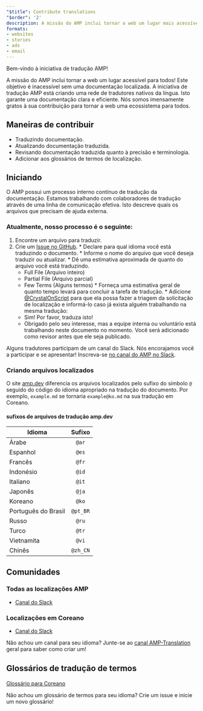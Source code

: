 ```yaml
---
"$title": Contribute translations
"$order": '2'
description: A missão do AMP inclui tornar a web um lugar mais acessível para todos, e não podemos atingir esse objetivo sem uma documentação localizada. A tradução da documentação AMP é um processo essencial que ajuda no sucesso e na saúde da comunidade AMP.
formats:
- websites
- stories
- ads
- email
---
```


Bem-vindo à iniciativa de tradução AMP!

A missão do AMP inclui tornar a web um lugar acessível para todos! Este objetivo é inacessível sem uma documentação localizada. A iniciativa de tradução AMP está criando uma rede de tradutores nativos da língua. Isto garante uma documentação clara e eficiente. Nós somos imensamente gratos à sua contribuição para tornar a web uma ecossistema para todos.

## Maneiras de contribuir

- Traduzindo documentação.
- Atualizando documentação traduzida.
- Revisando documentação traduzida quanto à precisão e terminologia.
- Adicionar aos glossários de termos de localização.

## Iniciando

O AMP possui um processo interno contínuo de tradução da documentação. Estamos trabalhando com colaboradores de tradução através de uma linha de comunicação efetiva. Isto descreve quais os arquivos que precisam de ajuda externa.

### Atualmente, nosso processo é o seguinte:

1. Encontre um arquivo para traduzir.
2. Crie um [Issue no GitHub](https://github.com/ampproject/docs/issues/new). * Declare para qual idioma você está traduzindo o documento. * Informe o nome do arquivo que você deseja traduzir ou atualizar. * Dê uma estimativa aproximada de quanto do arquivo você está traduzindo.
    - Full File (Arquivo inteiro)
    - Partial File (Arquivo parcial)
    - Few Terms (Alguns termos) * Forneça uma estimativa geral de quanto tempo levará para concluir a tarefa de tradução. * Adicione [@CrystalOnScript](https://github.com/CrystalOnScript) para que ela possa fazer a triagem da solicitação de localização e informá-lo caso já exista alguém trabalhando na mesma tradução:
    - Sim! Por favor, traduza isto!
    - Obrigado pelo seu interesse, mas a equipe interna ou voluntário está trabalhando neste documento no momento. Você será adicionado como revisor antes que ele seja publicado.

Alguns tradutores participam de um canal do Slack. Nós encorajamos você a participar e se apresentar! Inscreva-se [no canal do AMP no Slack](https://docs.google.com/forms/d/e/1FAIpQLSd83J2IZA6cdR6jPwABGsJE8YL4pkypAbKMGgUZZriU7Qu6Tg/viewform?fbzx=4406980310789882877).

### Criando arquivos localizados

O site [amp.dev](https://amp.dev/) diferencia os arquivos localizados pelo sufixo do símbolo `@` seguido do código do idioma apropriado na tradução do documento. Por exemplo, `example.md` se tornaria  `example@ko.md` na sua tradução em Coreano.

#### sufixos de arquivos de tradução amp.dev

Idioma | Sufixo
--- | :-:
Árabe | `@ar`
Espanhol | `@es`
Francês | `@fr`
Indonésio | `@id`
Italiano | `@it`
Japonês | `@ja`
Koreano | `@ko`
Português do Brasil | `@pt_BR`
Russo | `@ru`
Turco | `@tr`
Vietnamita | `@vi`
Chinês | `@zh_CN`

## Comunidades

### Todas as localizações AMP

- [Canal do Slack](https://amphtml.slack.com/messages/CCVMH4ZMF)

### Localizações em Coreano

- [Canal do Slack](https://amphtml.slack.com/messages/CCR8RFVUH)

Não achou um canal para seu idioma? Junte-se ao [canal AMP-Translation](https://amphtml.slack.com/messages/CCVMH4ZMF/details/) geral para saber como criar um!

## Glossários de tradução de termos

####

[Glossário para Coreano](https://github.com/ampproject/docs/blob/master/glossaries/KOREAN.md)

Não achou um glossário de termos para seu idioma? Crie um issue e inicie um novo glossário!
